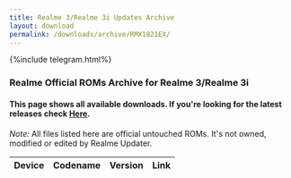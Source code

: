 ```yaml
---
title: Realme 3/Realme 3i Updates Archive
layout: download
permalink: /downloads/archive/RMX1821EX/
---
```


{%include telegram.html%}

<div class="col-12 mx-auto">
    <h3 class="title bg-light p-2 rounded">Realme Official ROMs Archive for Realme 3/Realme 3i</h3>
    <h4>This page shows all available downloads. If you're looking for the latest releases check
        <a href="/downloads/latest/RMX1821EX/">Here</a>.</h4>
    <p><i>Note: </i>All files listed here are official untouched ROMs.
        It's not owned, modified or edited by Realme Updater.</p>
    <div class="table-responsive-md" id="table-wrapper">
        <table id="downloads" class="display dt-responsive compact table table-striped table-hover table-sm">
            <thead class="thead-dark">
                <tr>
                    <th>Device</th>
                    <th>Codename</th>
                    <th>Version</th>
                    <th>Link</th>
                </tr>
            </thead>
            <script>loadArchive("RMX1821EX")</script>
        </table>
    </div>
</div>